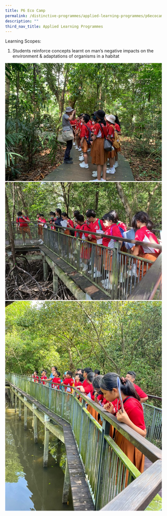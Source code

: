 ```yaml
---
title: P6 Eco Camp
permalink: /distinctive-programmes/applied-learning-programmes/p6ecocamp/
description: ""
third_nav_title: Applied Learning Programmes
---
```

Learning Scopes:

1. Students reinforce concepts learnt on man’s negative impacts on the environment &amp; adaptations of organisms in a habitat

![](/images/p6%20eco%20camp%202023.jpg)
![](/images/p6%20eco%20camp%202%202023.jpg)
![](/images/p6%20eco%20camp%203%202023.jpg)